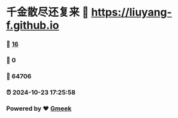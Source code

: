 # 千金散尽还复来 :link: https://liuyang-f.github.io 
### :page_facing_up: [16](https://liuyang-f.github.io/tag.html) 
### :speech_balloon: 0 
### :hibiscus: 64706 
### :alarm_clock: 2024-10-23 17:25:58 
### Powered by :heart: [Gmeek](https://github.com/Meekdai/Gmeek)

